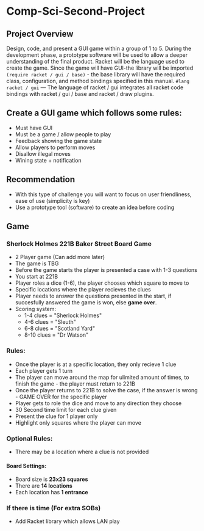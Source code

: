 # Comp-Sci-Second-Project

## Project Overview
Design, code, and present a GUI game within a group of 1 to 5. During the development phase, a   prototype software will be used to allow a deeper understanding of the final product.   Racket will be the language used to create the game. Since the game will have GUI-the library will be imported `(require racket / gui / base)` - the base library will have the required class, configuration, and method bindings specified in this manual. `#lang racket / gui` — The language of racket / gui integrates all racket code bindings with racket / gui / base and racket / draw plugins.

## Create a GUI game which follows some rules:
* Must have GUI
* Must be a game / allow people to play
* Feedback showing the game state
* Allow players to perform moves
* Disallow illegal moves
* Wining state + notification

## Recommendation 
* With this type of challenge you will want to focus on user friendliness, ease of use (simplicity is key)
* Use a prototype tool (software) to create an idea before coding 

## Game
### Sherlock Holmes 221B Baker Street Board Game
* 2 Player game (Can add more later)
* The game is TBG
* Before the game starts the player is presented a case with 1-3 questions
* You start at 221B
* Player roles a dice (1-6), the player chooses which square to move to
* Specific locations where the player recieves the clues
* Player needs to answer the questions presented in the start, if succesfully answered the game is won, else __game over__.
* Scoring system:
  * 1-4 clues = "Sherlock Holmes"
  * 4-6 clues = "Sleuth"
  * 6-8 clues = "Scotland Yard"
  * 8-10 clues = "Dr Watson"
  
### Rules:
* Once the player is at a specific location, they only recieve 1 clue
* Each player gets 1 turn
* The player can move around the map for ulimited amount of times, to finish the game - the player must return to 221B
* Once the player returns to 221B to solve the case, if the answer is wrong - GAME OVER for the specific player
* Player gets to role the dice and move to any direction they choose
* 30 Second time limit for each clue given
* Present the clue for 1 player only
* Highlight only squares where the player can move

### Optional Rules:
* There may be a location where a clue is not provided

#### Board Settings:
* Board size is __23x23 squares__
* There are __14 locations__
* Each location has __1 entrance__

### If there is time (For extra SOBs)
* Add Racket library which allows LAN play

